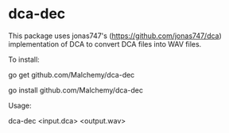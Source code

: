 # dca-dec

This package uses jonas747's (https://github.com/jonas747/dca) implementation of DCA to convert DCA files into WAV files.


To install:

go get github.com/Malchemy/dca-dec

go install github.com/Malchemy/dca-dec


Usage:

dca-dec <input.dca> <output.wav>

